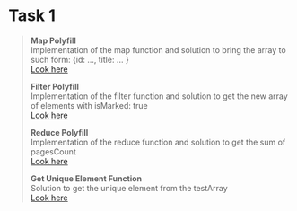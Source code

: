 # Task 1

>**Map Polyfill**  
> Implementation of the map function and solution to bring the array to such form: {id: ..., title: ... }  
> [Look here](https://codepen.io/annondanon/pen/zYzbRjB)
>
>**Filter Polyfill**  
> Implementation of the filter function and solution to get the new array of elements with isMarked: true  
> [Look here](https://codepen.io/annondanon/pen/bGRZLjZ?editors=0012)
> 
>**Reduce Polyfill**  
> Implementation of the reduce function and solution to get the sum of pagesCount  
> [Look here](https://codepen.io/annondanon/pen/jOwJZQN)
>
>**Get Unique Element Function**  
> Solution to get the unique element from the testArray  
> [Look here](https://codepen.io/annondanon/pen/LYLaQMz)